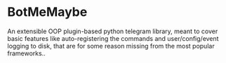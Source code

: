 # BotMeMaybe
An extensible OOP plugin-based python telegram library, meant to cover basic features like auto-registering the commands and user/config/event logging to disk, that are for some reason missing from the most popular frameworks..
